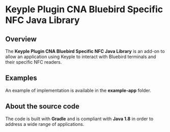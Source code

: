 # Keyple Plugin CNA Bluebird Specific NFC Java Library

## Overview

The **Keyple Plugin CNA Bluebird Specific NFC Java Library** is an add-on to allow an application using Keyple to interact with Bluebird terminals and their specific NFC readers.

## Examples

An example of implementation is available in the **example-app** folder.

## About the source code

The code is built with **Gradle** and is compliant with **Java 1.8** in order to address a wide range of applications.